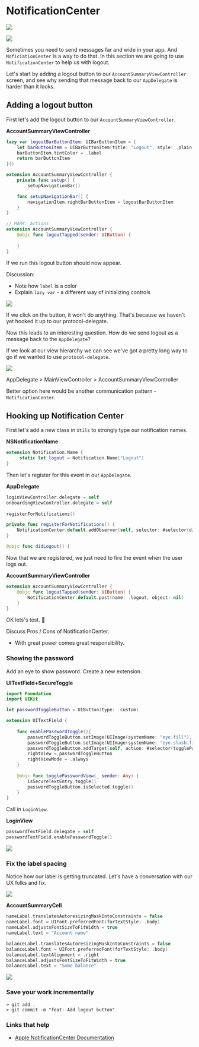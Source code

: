 # NotificationCenter

![](images/1.png)

![](images/2.png)

Sometimes you need to send messages far and wide in your app. And `NoficiationCenter` is a way to do that. In this section we are going to use `NotificationCenter` to help us with logout.

Let's start by adding a logout button to our `AccountSummaryViewController` screen, and see why sending that message back to our `AppDelegate` is harder than it looks.

## Adding a logout button

First let's add the logout button to our `AccountSummaryViewController`.

**AccountSummaryViewController**

```swift
lazy var logoutBarButtonItem: UIBarButtonItem = {
    let barButtonItem = UIBarButtonItem(title: "Logout", style: .plain, target: self, action: #selector(logoutTapped))
    barButtonItem.tintColor = .label
    return barButtonItem
}()

extension AccountSummaryViewController {
    private func setup() {
        setupNavigationBar()

    func setupNavigationBar() {
        navigationItem.rightBarButtonItem = logoutBarButtonItem
    }
}

// MARK: Actions
extension AccountSummaryViewController {
    @objc func logoutTapped(sender: UIButton) {
        
    }
}
```

If we run this logout button should now appear.

Discussion:

- Note how `label` is a color
- Explain `lazy var` - a different way of initializing controls

![](images/0.png)

If we click on the button, it won't do anything. That's because we haven't yet hooked it up to our protocol-delegate.

Now this leads to an interesting question. How do we send logout as a message back to the `AppDelegate`?

If we look at our view hierarchy we can see we've got a pretty long way to go if we wanted to use `protocol-delegate`.

![](images/1.png)

AppDelegate > MainViewController > AccountSummaryViewController

Better option here would be another communication pattern - `NotificationCenter`.


## Hooking up Notification Center

First let's add a new class in `Utils` to strongly type our notification names.

**NSNotificationName** 

```swift
extension Notification.Name {
     static let logout = Notification.Name("Logout")
}
```

Then let's register for this event in our `AppDelegate`.

**AppDelegate**

```swift
loginViewController.delegate = self
onboardingViewController.delegate = self
    
registerForNotifications()

private func registerForNotifications() {
    NotificationCenter.default.addObserver(self, selector: #selector(didLogout), name: .logout, object: nil)
}

@objc func didLogout() {
```

Now that we are registered, we just need to fire the event when the user logs out.

**AccountSummaryViewController**

```swift
extension AccountSummaryViewController {
    @objc func logoutTapped(sender: UIButton) {
        NotificationCenter.default.post(name: .logout, object: nil)
    }
}
```

OK lets's test. 🎉

Discuss Pros / Cons of NotificationCenter.

- With great power comes great responsibility.

### Showing the password

Add an eye to show password. Create a new extension.

**UITextField+SecureToggle**

```swift
import Foundation
import UIKit

let passwordToggleButton = UIButton(type: .custom)

extension UITextField {
    
    func enablePasswordToggle(){
        passwordToggleButton.setImage(UIImage(systemName: "eye.fill"), for: .normal)
        passwordToggleButton.setImage(UIImage(systemName: "eye.slash.fill"), for: .selected)
        passwordToggleButton.addTarget(self, action: #selector(togglePasswordView), for: .touchUpInside)
        rightView = passwordToggleButton
        rightViewMode = .always
    }
    
    @objc func togglePasswordView(_ sender: Any) {
        isSecureTextEntry.toggle()
        passwordToggleButton.isSelected.toggle()
    }
}
```

Call in `LoginView`.

**LoginView**

```swift
passwordTextField.delegate = self
passwordTextField.enablePasswordToggle()
```

![](images/5.png)

### Fix the label spacing

Notice how our label is getting truncated. Let's have a conversation with our UX folks and fix.

![](images/3.png)

**AccountSummaryCell**

```swift
nameLabel.translatesAutoresizingMaskIntoConstraints = false
nameLabel.font = UIFont.preferredFont(forTextStyle: .body)
nameLabel.adjustsFontSizeToFitWidth = true
nameLabel.text = "Account name"

balanceLabel.translatesAutoresizingMaskIntoConstraints = false
balanceLabel.font = UIFont.preferredFont(forTextStyle: .body)
balanceLabel.textAlignment = .right
balanceLabel.adjustsFontSizeToFitWidth = true
balanceLabel.text = "Some balance"
```

![](images/4.png)

### Save your work incrementally

```
> git add .
> git commit -m "feat: Add logout button"
```

### Links that help

- [Apple NotificationCenter Documentation](https://developer.apple.com/documentation/foundation/notificationcenter)

